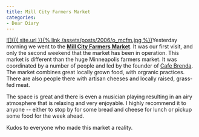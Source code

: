 ```yaml
---
title: Mill City Farmers Market
categories:
- Dear Diary
---
```


[![]({{ site.url }}{% link /assets/posts/2006/o_mcfm.jpg %})](http://www.millcityfarmersmarket.org/)Yesterday morning we went to the **[Mill City Farmers Market](http://www.millcityfarmersmarket.org/)**. It was our first visit, and only the second weekend that the market has been in operation. This market is different than the huge Minneapolis farmers market. It was coordinated by a number of people and led by the founder of [Cafe Brenda](http://www.cafebrenda.com/). The market combines great locally grown food, with orgranic practices. There are also people there with artisan cheeses and locally raised, grass-fed meat.

The space is great and there is even a musician playing resulting in an airy atmosphere that is relaxing and very enjoyable. I highly recommend it to anyone -- either to stop by for some bread and cheese for lunch or pickup some food for the week ahead.

Kudos to everyone who made this market a reality.
